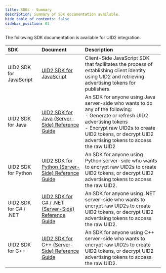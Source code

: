 ```yaml
---
title: SDKs - Summary
description: Summary of SDK documentation available.
hide_table_of_contents: false
sidebar_position: 01
---
```


The following SDK documentation is available for UID2 integration. 

| SDK | Document | Description |
| :--- | :--- | :--- |
|UID2 SDK for JavaScript | [UID2 SDK for JavaScript](client-side-identity.md) | Client-Side JavaScript SDK that facilitates the process of establishing client identity using UID2 and retrieving advertising tokens for publishers. |
|UID2 SDK for Java | [UID2 SDK for Java (Server-Side) Reference Guide](uid2-sdk-ref-java.md) | An SDK for anyone using Java server-side who wants to do any of the following:<br/>- Generate or refresh UID2 advertising tokens<br/>- Encrypt raw UID2s to create UID2 tokens, or decrypt UID2 advertising tokens to access the raw UID2 |
|UID2 SDK for Python | [UID2 SDK for Python (Server-Side) Reference Guide](uid2-sdk-ref-python.md) | An SDK for anyone using Python server-side who wants to encrypt raw UID2s to create UID2 tokens, or decrypt UID2 advertising tokens to access the raw UID2. |
|UID2 SDK for C# / .NET | [UID2 SDK for C# / .NET (Server-Side) Reference Guide](uid2-sdk-ref-csharp-dotnet.md) | An SDK for anyone using .NET server-side who wants to encrypt raw UID2s to create UID2 tokens, or decrypt UID2 advertising tokens to access the raw UID2. |
|UID2 SDK for C++ | [UID2 SDK for C++ (Server-Side) Reference Guide](uid2-sdk-ref-cplusplus.md) | An SDK for anyone using C++ server-side who wants to encrypt raw UID2s to create UID2 tokens, or decrypt UID2 advertising tokens to access the raw UID2. |

